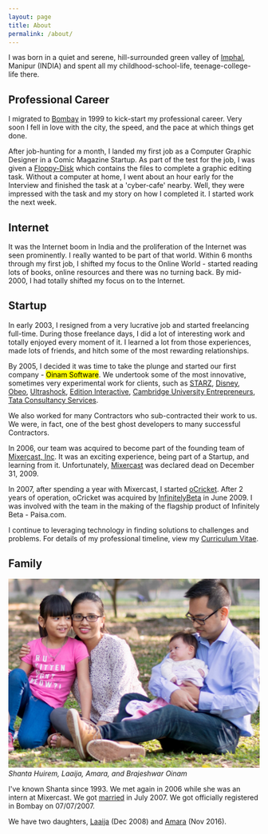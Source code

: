 ```yaml
---
layout: page
title: About
permalink: /about/
---
```


I was born in a quiet and serene, hill-surrounded green valley of [Imphal](https://en.wikipedia.org/wiki/Imphal), Manipur (INDIA) and spent all my childhood-school-life, teenage-college-life there.

## Professional Career

I migrated to [Bombay](https://en.wikipedia.org/wiki/Bombay) in 1999 to kick-start my professional career. Very soon I fell in love with the city, the speed, and the pace at which things get done.

After job-hunting for a month, I landed my first job as a Computer Graphic Designer in a Comic Magazine Startup. As part of the test for the job, I was given a [Floppy-Disk](https://en.wikipedia.org/wiki/Floppy_disk) which contains the files to complete a graphic editing task. Without a computer at home, I went about an hour early for the Interview and finished the task at a 'cyber-cafe' nearby. Well, they were impressed with the task and my story on how I completed it. I started work the next week.

## Internet

It was the Internet boom in India and the proliferation of the Internet was seen prominently. I really wanted to be part of that world. Within 6 months through my first job, I shifted my focus to the Online World - started reading lots of books, online resources and there was no turning back. By mid-2000, I had totally shifted my focus on to the Internet.

## Startup

In early 2003, I resigned from a very lucrative job and started freelancing full-time. During those freelance days, I did a lot of interesting work and totally enjoyed every moment of it. I learned a lot from those experiences, made lots of friends, and hitch some of the most rewarding relationships.

By 2005, I decided it was time to take the plunge and started our first company - <mark>Oinam Software</mark>. We undertook some of the most innovative, sometimes very experimental work for clients, such as
[STARZ](http://www.starz.com/),
[Disney](http://disney.com/),
[Obeo](http://obeo.com/),
[Ultrashock](http://www.ultrashock.com/),
[Edition Interactive](http://www.editioninteractive.co.uk/),
[Cambridge University Entrepreneurs](http://www.cue.org.uk/),
[Tata Consultancy Services](https://www.tcs.com).

We also worked for many Contractors who sub-contracted their work to us. We were, in fact, one of the best ghost developers to many successful Contractors.

In 2006, our team was acquired to become part of the founding team of [Mixercast, Inc](https://www.linkedin.com/company/167518). It was an exciting experience, being part of a Startup, and learning from it. Unfortunately, [Mixercast](http://www.crunchbase.com/company/mixercast) was declared dead on December 31, 2009.

In 2007, after spending a year with Mixercast, I started [oCricket](https://ocricket.com/). After 2 years of operation, oCricket was acquired by [InfinitelyBeta](https://infinitelybeta.com/) in June 2009. I was involved with the team in the making of the flagship product of Infinitely Beta - Paisa.com.

I continue to leveraging technology in finding solutions to challenges and problems. For details of my professional timeline, view my [Curriculum Vitae](https://cv.brajeshwar.com).

## Family

[![Oinam Family (2017)](/assets/2007/02/oinam-2017.jpg)](https://oinam.photo)
_Shanta Huirem, Laaija, Amara, and Brajeshwar Oinam_

I've known Shanta since 1993. We met again in 2006 while she was an intern at Mixercast. We got [married](/2007/brajeshwar-and-shanta-got-married-on-07-07-07/) in July 2007. We got officially registered in Bombay on 07/07/2007.

We have two daughters, [Laaija](https://laaija.com/) (Dec 2008) and [Amara](https://amara.site/) (Nov 2016).
